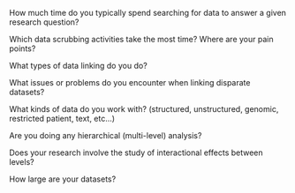 How much time do you typically spend searching for data to answer a given research question?

Which data scrubbing activities take the most time?  Where are your pain points?

What types of data linking do you do?

What issues or problems do you encounter when linking disparate datasets? 

What kinds of data do you work with?  (structured, unstructured, genomic, restricted patient, text, etc...)

Are you doing any hierarchical (multi-level) analysis?

Does your research involve the study of interactional effects between levels?

How large are your datasets?




